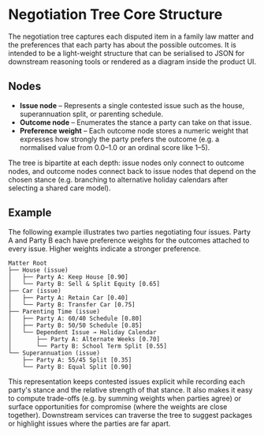 # Negotiation Tree Core Structure

The negotiation tree captures each disputed item in a family law matter and the
preferences that each party has about the possible outcomes. It is intended to
be a light-weight structure that can be serialised to JSON for downstream
reasoning tools or rendered as a diagram inside the product UI.

## Nodes

* **Issue node** – Represents a single contested issue such as the house,
  superannuation split, or parenting schedule.
* **Outcome node** – Enumerates the stance a party can take on that issue.
* **Preference weight** – Each outcome node stores a numeric weight that
  expresses how strongly the party prefers the outcome (e.g. a normalised value
  from 0.0–1.0 or an ordinal score like 1–5).

The tree is bipartite at each depth: issue nodes only connect to outcome nodes,
and outcome nodes connect back to issue nodes that depend on the chosen stance
(e.g. branching to alternative holiday calendars after selecting a shared care
model).

## Example

The following example illustrates two parties negotiating four issues. Party A
and Party B each have preference weights for the outcomes attached to every
issue. Higher weights indicate a stronger preference.

```text
Matter Root
├── House (issue)
│   ├── Party A: Keep House [0.90]
│   └── Party B: Sell & Split Equity [0.65]
├── Car (issue)
│   ├── Party A: Retain Car [0.40]
│   └── Party B: Transfer Car [0.75]
├── Parenting Time (issue)
│   ├── Party A: 60/40 Schedule [0.80]
│   ├── Party B: 50/50 Schedule [0.85]
│   └── Dependent Issue → Holiday Calendar
│       ├── Party A: Alternate Weeks [0.70]
│       └── Party B: School Term Split [0.55]
└── Superannuation (issue)
    ├── Party A: 55/45 Split [0.35]
    └── Party B: Equal Split [0.90]
```

This representation keeps contested issues explicit while recording each party's
stance and the relative strength of that stance. It also makes it easy to
compute trade-offs (e.g. by summing weights when parties agree) or surface
opportunities for compromise (where the weights are close together). Downstream
services can traverse the tree to suggest packages or highlight issues where the
parties are far apart.
